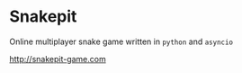 # Snakepit

Online multiplayer snake game written in `python` and `asyncio`

http://snakepit-game.com
